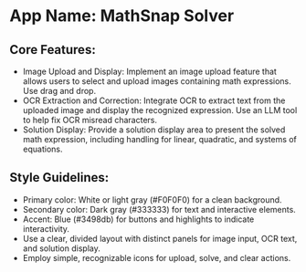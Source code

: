 # **App Name**: MathSnap Solver

## Core Features:

- Image Upload and Display: Implement an image upload feature that allows users to select and upload images containing math expressions. Use drag and drop.
- OCR Extraction and Correction: Integrate OCR to extract text from the uploaded image and display the recognized expression. Use an LLM tool to help fix OCR misread characters.
- Solution Display: Provide a solution display area to present the solved math expression, including handling for linear, quadratic, and systems of equations.

## Style Guidelines:

- Primary color: White or light gray (#F0F0F0) for a clean background.
- Secondary color: Dark gray (#333333) for text and interactive elements.
- Accent: Blue (#3498db) for buttons and highlights to indicate interactivity.
- Use a clear, divided layout with distinct panels for image input, OCR text, and solution display.
- Employ simple, recognizable icons for upload, solve, and clear actions.